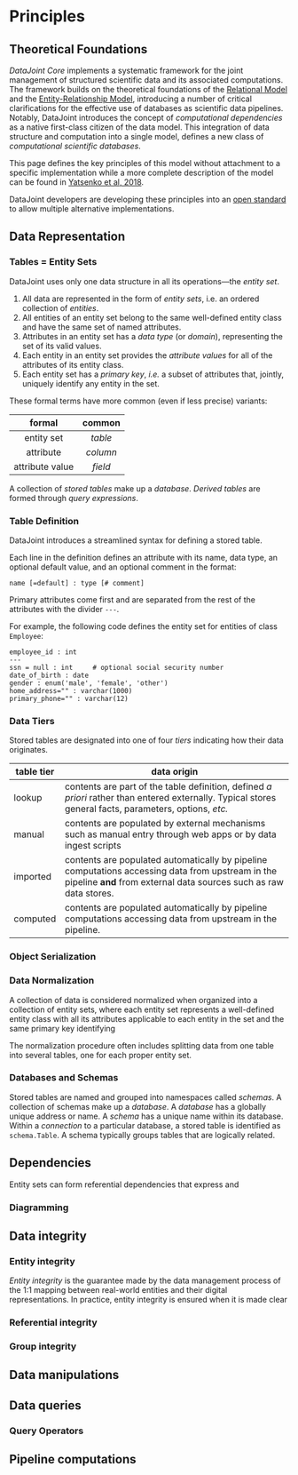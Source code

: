 # Principles

## Theoretical Foundations
*DataJoint Core* implements a systematic framework for the joint management of structured scientific data and its associated computations. 
The framework builds on the theoretical foundations of the [Relational Model](https://en.wikipedia.org/wiki/Relational_model) and
the [Entity-Relationship Model](https://en.wikipedia.org/wiki/Entity%E2%80%93relationship_model),
introducing a number of critical clarifications for the effective use of databases as scientific data pipelines. 
Notably, DataJoint introduces the concept of *computational dependencies* as a native first-class citizen of the data model.
This integration of data structure and computation into a single model, defines a new class of *computational scientific databases*.

This page defines the key principles of this model without attachment to a specific implementation while 
a more complete description of the model can be found in [Yatsenko et al, 2018](https://doi.org/10.48550/arXiv.1807.11104).

DataJoint developers are developing these principles into an 
[open standard](https://en.wikipedia.org/wiki/Open_standard) to allow multiple alternative implementations.

## Data Representation

### Tables = Entity Sets

DataJoint uses only one data structure in all its operations—the *entity set*.

1. All data are represented in the form of *entity sets*, i.e. an ordered collection of *entities*. 
2. All entities of an entity set belong to the same well-defined entity class and have the same set of named attributes. 
3. Attributes in an entity set has a *data type* (or *domain*), representing the set of its valid values.
6. Each entity in an entity set provides the *attribute values* for all of the attributes of its entity class.
4. Each entity set has a *primary key*, *i.e.* a subset of attributes that, jointly, uniquely identify any entity in the set.

These formal terms have more common (even if less precise) variants: 

| formal | common |
|:-:|:--:|
| entity set |  *table* |
| attribute |  *column* |
| attribute value |  *field* |

A collection of *stored tables* make up a *database*.
*Derived tables* are formed through *query expressions*.

### Table Definition 
DataJoint introduces a streamlined syntax for defining a stored table.

Each line in the definition defines an attribute with its name, data type, an optional default value, and an optional comment in the format:
```
name [=default] : type [# comment]
```

Primary attributes come first and are separated from the rest of the attributes with the divider `---`.

For example, the following code defines the entity set for entities of class `Employee`:

```
employee_id : int
---
ssn = null : int     # optional social security number
date_of_birth : date
gender : enum('male', 'female', 'other')
home_address="" : varchar(1000) 
primary_phone="" : varchar(12)
```


### Data Tiers
Stored tables are designated into one of four *tiers* indicating how their data originates.

|  table tier | data origin |
| --- | --- |
| lookup | contents are part of the table definition, defined *a priori* rather than entered externally. Typical stores general facts, parameters, options, *etc.* |
| manual | contents are populated by external mechanisms such as manual entry through web apps or by data ingest scripts |
| imported | contents are populated automatically by pipeline computations accessing data from upstream in the pipeline **and** from external data sources such as raw data stores.|
| computed | contents are populated automatically by pipeline computations accessing data from upstream in the pipeline. |

### Object Serialization

### Data Normalization 
A collection of data is considered normalized when organized into a collection of entity sets, 
where each entity set represents a well-defined entity class with all its attributes applicable 
to each entity in the set and the same primary key identifying 

The normalization procedure often includes splitting data from one table into several tables, 
one for each proper entity set. 



### Databases and Schemas 
Stored tables are named and grouped into namespaces called *schemas*. 
A collection of schemas make up a *database*. 
A *database* has a globally unique address or name. 
A *schema* has a unique name within its database. 
Within a *connection* to a particular database, a stored table is identified as `schema.Table`.
A schema typically groups tables that are logically related.


## Dependencies 
Entity sets can form referential dependencies that express and 




### Diagramming 

## Data integrity

### Entity integrity
*Entity integrity* is the guarantee made by the data management process of the 1:1 mapping between 
real-world entities and their digital representations. 
In practice, entity integrity is ensured when it is made clear 

### Referential integrity

### Group integrity

## Data manipulations

## Data queries 

### Query Operators 

## Pipeline computations

